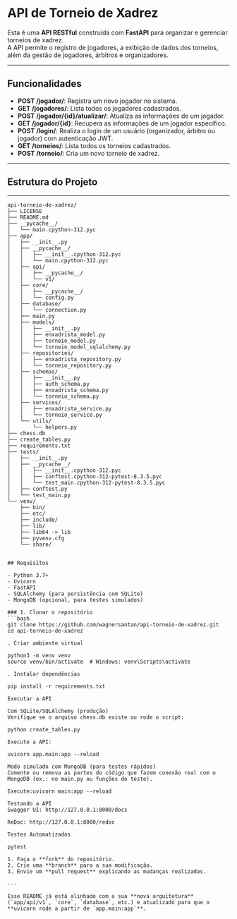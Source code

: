 # API de Torneio de Xadrez

Esta é uma **API RESTful** construída com **FastAPI** para organizar e gerenciar torneios de xadrez.  
A API permite o registro de jogadores, a exibição de dados dos torneios, além da gestão de jogadores, árbitros e organizadores.

---

## Funcionalidades

- **POST /jogador/**: Registra um novo jogador no sistema.
- **GET /jogadores/**: Lista todos os jogadores cadastrados.
- **POST /jogador/{id}/atualizar/**: Atualiza as informações de um jogador.
- **GET /jogador/{id}**: Recupera as informações de um jogador específico.
- **POST /login/**: Realiza o login de um usuário (organizador, árbitro ou jogador) com autenticação JWT.
- **GET /torneios/**: Lista todos os torneios cadastrados.
- **POST /torneio/**: Cria um novo torneio de xadrez.

---

## Estrutura do Projeto
---

```text
api-torneio-de-xadrez/
├── LICENSE
├── README.md
├── __pycache__/
│   └── main.cpython-312.pyc
├── app/
│   ├── __init__.py
│   ├── __pycache__/
│   │   ├── __init__.cpython-312.pyc
│   │   └── main.cpython-312.pyc
│   ├── api/
│   │   ├── __pycache__/
│   │   └── v1/
│   ├── core/
│   │   ├── __pycache__/
│   │   └── config.py
│   ├── database/
│   │   └── connection.py
│   ├── main.py
│   ├── models/
│   │   ├── __init__.py
│   │   ├── enxadrista_model.py
│   │   ├── torneio_model.py
│   │   └── torneio_model_sqlalchemy.py
│   ├── repositories/
│   │   ├── enxadrista_repository.py
│   │   └── torneio_repository.py
│   ├── schemas/
│   │   ├── __init__.py
│   │   ├── auth_schema.py
│   │   ├── enxadrista_schema.py
│   │   └── torneio_schema.py
│   ├── services/
│   │   ├── enxadrista_service.py
│   │   └── torneio_service.py
│   └── utils/
│       └── helpers.py
├── chess.db
├── create_tables.py
├── requirements.txt
├── tests/
│   ├── __init__.py
│   ├── __pycache__/
│   │   ├── __init__.cpython-312.pyc
│   │   ├── conftest.cpython-312-pytest-8.3.5.pyc
│   │   └── test_main.cpython-312-pytest-8.3.5.pyc
│   ├── conftest.py
│   └── test_main.py
└── venv/
    ├── bin/
    ├── etc/
    ├── include/
    ├── lib/
    ├── lib64 -> lib
    ├── pyvenv.cfg
    └── share/


## Requisitos

- Python 3.7+
- Uvicorn
- FastAPI
- SQLAlchemy (para persistência com SQLite)
- MongoDB (opcional, para testes simulados)

### 1. Clonar o repositório
```bash
git clone https://github.com/wagnersantan/api-torneio-de-xadrez.git
cd api-torneio-de-xadrez

. Criar ambiente virtual

python3 -m venv venv
source venv/bin/activate  # Windows: venv\Scripts\activate

. Instalar dependências

pip install -r requirements.txt

Executar a API

Com SQLite/SQLAlchemy (produção)
Verifique se o arquivo chess.db existe ou rode o script:

python create_tables.py

Execute a API:

uvicorn app.main:app --reload

Modo simulado com MongoDB (para testes rápidos)
Comente ou remova as partes do código que fazem conexão real com o MongoDB (ex.: no main.py ou funções de teste).

Execute:uvicorn main:app --reload

Testando a API
Swagger UI: http://127.0.0.1:8000/docs

ReDoc: http://127.0.0.1:8000/redoc

Testes Automatizados

pytest

1. Faça o **fork** do repositório.
2. Crie uma **branch** para a sua modificação.
3. Envie um **pull request** explicando as mudanças realizadas.

---

Esse README já está alinhado com a sua **nova arquitetura** (`app/api/v1`, `core`, `database`, etc.) e atualizado para que o **uvicorn rode a partir de `app.main:app`**.


